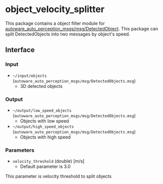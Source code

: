 # object_velocity_splitter

This package contains a object filter module for [autoware_auto_perception_msgs/msg/DetectedObject](https://gitlab.com/autowarefoundation/autoware.auto/autoware_auto_msgs/-/blob/master/autoware_auto_perception_msgs/msg/DetectedObject.idl).
This package can split DetectedObjects into two messages by object's speed.

## Interface

### Input

- `~/input/objects` (`autoware_auto_perception_msgs/msg/DetectedObjects.msg`)
  - 3D detected objects

### Output

- `~/output/low_speed_objects` (`autoware_auto_perception_msgs/msg/DetectedObjects.msg`)
  - Objects with low speed
- `~/output/high_speed_objects` (`autoware_auto_perception_msgs/msg/DetectedObjects.msg`)
  - Objects with high speed

### Parameters

- `velocity_threshold` (double) [m/s]
  - Default parameter is 3.0

This parameter is velocity threshold to split objects
